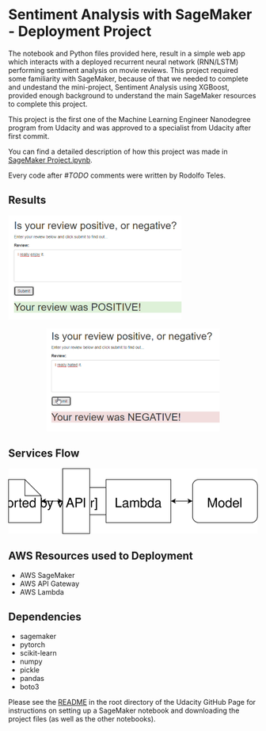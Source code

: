 # Sentiment Analysis with SageMaker - Deployment Project

The notebook and Python files provided here, result in a simple web app which interacts with a deployed recurrent neural network (RNN/LSTM) performing sentiment analysis on movie reviews. This project required some familiarity with SageMaker, because of that we needed to complete and undestand the mini-project, Sentiment Analysis using XGBoost, provided enough background to understand the main SageMaker resources to complete this project.

This project is the first one of the Machine Learning Engineer Nanodegree program from Udacity and was approved to a specialist from Udacity after first commit.

You can find a detailed description of how this project was made in [SageMaker Project.ipynb](https://github.com/rodolfojt/Sentiment-Analysis-SageMaker/blob/master/SageMaker%20Project.ipynb).

Every code after _#TODO_ comments were written by Rodolfo Teles.

## Results

<img src="https://github.com/rodolfojt/Sentiment-Analysis-SageMaker/blob/master/assets/Results%20-%20Positive%20Review.PNG" alt="Positive Review" width="350"/>

<p align="center"> <img src="https://github.com/rodolfojt/Sentiment-Analysis-SageMaker/blob/master/assets/Results%20-%20Negative%20Review.PNG" alt="Negative Review" width="350"/>

## Services Flow

![Services Flow](https://github.com/rodolfojt/Sentiment-Analysis-SageMaker/blob/master/Web%20App%20Diagram.svg)


## AWS Resources used to Deployment

- AWS SageMaker
- AWS API Gateway
- AWS Lambda

## Dependencies

- sagemaker
- pytorch
- scikit-learn
- numpy
- pickle
- pandas
- boto3

Please see the [README](https://github.com/udacity/sagemaker-deployment/tree/master/README.md) in the root directory of the Udacity GitHub Page for instructions on setting up a SageMaker notebook and downloading the project files (as well as the other notebooks).
